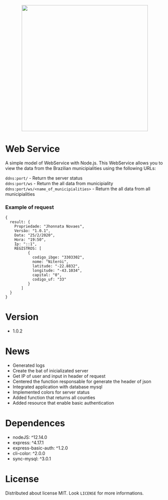 <p align="center">
  <img width="400" heigth="400" src="https://user-images.githubusercontent.com/34194789/73881252-c2b47500-483e-11ea-84fd-9a85ad55c3e4.png" />
</p>


# Web Service

A simple model of WebService with Node.js. This WebService allows you to view the data from the Brazilian municipialities using the following URLs:


`ddns:port/` - Return the server status</br>
`ddns:port/ws` - Return the all data from municipiality</br>
`ddns:port/ws/<name_of_municipialities>` - Return the all data from all municipialities

### Example of request

```
{
  result: {
    Propriedade: "Jhonnata Novaes",
    Versão: "1.0.1",
    Data: "25/2/2020",
    Hora: "19:50",
    Ip: "::1",
    REGISTROS: [
          {
            codigo_ibge: "3303302",
            nome: "Niterói",
            latitude: "-22.8832",
            longitude: "-43.1034",
            capital: "0",
            codigo_uf: "33"
          } 
       ]
  }
}

```


# Version

* 1.0.2

# News

* Generated logs
* Create the bat of inicializated server
* Get IP of user and input in header of request
* Centered the function responsable for generate the header of json
* Integrated application with database mysql
* Implemented colors for server status
* Added function that returns all counties
* Added resource that enable basic authentication  


# Dependences

* nodeJS: ^12.14.0
* express: ^4.17.1
* express-basic-auth: ^1.2.0
* cli-color: ^2.0.0
* sync-mysql: ^3.0.1
    

# License

Distributed about license MIT. Look `LICENSE` for more informations. 
